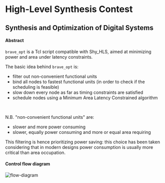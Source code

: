 # High-Level Synthesis Contest
## Synthesis and Optimization of Digital Systems
#### Abstract
`brave_opt` is a Tcl script compatible with Shy_HLS, aimed at minimizing power
and area under latency constraints.

The basic idea behind `brave_opt` is:
* filter out non-convenient functional units
* bind all nodes to fastest functional units (in order to check if the
scheduling is feasible)
* slow down every node as far as timing constraints are satisfied
* schedule nodes using a Minimum Area Latency Constrained algorithm

&nbsp;

N.B. "non-convenient functional units" are:
* slower and more power consuming
* slower, equally power consuming and more or equal area requiring

This filtering is hence prioritizing power saving: this choice has been taken
considering that in modern designs power consumption is usually more critical
than area occupation.

#### Control flow diagram
![flow-diagram](http://www.plantuml.com/plantuml/proxy?cache=no&src=https://raw.githubusercontent.com/brigio345/SODS-HLS_contest/master/flow_chart.iuml&fmt=svg)

